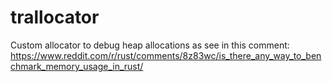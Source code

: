 # trallocator
Custom allocator to debug heap allocations as see in this comment: https://www.reddit.com/r/rust/comments/8z83wc/is_there_any_way_to_benchmark_memory_usage_in_rust/
